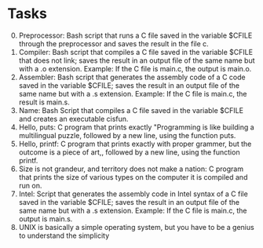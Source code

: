 # Tasks 
0. Preprocessor: Bash script that runs a C file saved in the variable $CFILE through the preprocessor and saves the result in the file c.
1. Compiler: Bash script that compiles a C file saved in the variable $CFILE that does not link; saves the result in an output file of the same name but with a .o extension.
Example: If the C file is main.c, the output is main.o.
2. Assembler: Bash script that generates the assembly code of a C code saved in the variable $CFILE; saves the result in an output file of the same name but with a .s extension.
Example: If the C file is main.c, the result is main.s.
3. Name: Bash Script that compiles a C file saved in the variable $CFILE and creates an executable cisfun.
4. Hello, puts: C program that prints exactly "Programming is like building a multilingual puzzle, followed by a new line, using the function puts.
5. Hello, printf: C program that prints exactly with proper grammer, but the outcome is a piece of art,, followed by a new line, using the function printf.
6. Size is not grandeur, and territory does not make a nation: C program that prints the size of various types on the computer it is compiled and run on.
7. Intel: Script that generates the assembly code in Intel syntax of a C file saved in the variable $CFILE; saves the result in an output file of the same name but with a .s extension.
Example: If the C file is main.c, the output is main.s.
8. UNIX is basically a simple operating system, but you have to be a genius to understand the simplicity
